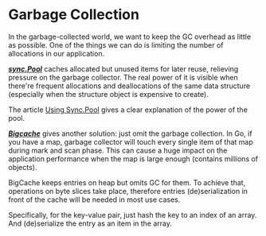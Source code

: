 # Garbage Collection

In the garbage-collected world, we want to
keep the GC overhead as little as possible.
One of the things we can do is limiting
the number of allocations in our application.

***[sync.Pool][sync.Pool]***
caches allocated but unused items for later reuse,
relieving pressure on the garbage collector.
The real power of it is visible when there're
frequent allocations and deallocations of
the same data structure
(especially when the structure object is expensive to create).

The article [Using Sync.Pool][Using Sync.Pool] gives
a clear explanation of the power of the pool.

***[Bigcache][Bigcache]*** gives another solution:
just omit the garbage collection.
In Go, if you have a map, garbage collector will
touch every single item of that map during mark and scan phase.
This can cause a huge impact on the application performance
when the map is large enough (contains millions of objects).

BigCache keeps entries on heap but omits GC for them.
To achieve that, operations on byte slices take place,
therefore entries (de)serialization in front of the cache
will be needed in most use cases.

Specifically, for the key-value pair, just hash the key to
an index of an array. And (de)serialize the entry as an item
in the array.

[sync.Pool]: https://pkg.go.dev/sync#Pool
[Using Sync.Pool]: https://developer20.com/using-sync-pool/
[Bigcache]: https://github.com/allegro/bigcache
